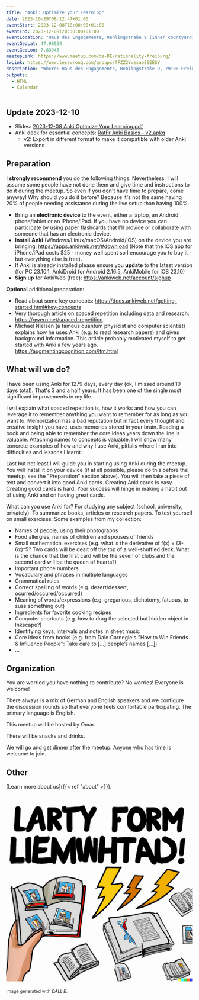 ```yaml
---
title: "Anki: Optimize your Learning"
date: 2023-10-29T08:12:47+01:00
eventStart: 2023-12-08T18:00:00+01:00
eventEnd: 2023-12-08T20:30:00+01:00
eventLocation: "Haus des Engagements, Rehlingstraße 9 (inner courtyard), 79100 Freiburg"
eventGeoLat: 47.98934
eventGeoLon: 7.83945
meetupLink: https://www.meetup.com/de-DE/rationality-freiburg/
lwLink: https://www.lesswrong.com/groups/fFZZ2Ywzsab86EESY
description: "Where: Haus des Engagements, Rehlingstraße 9, 79100 Freiburg. When: Friday, December 8th 2023 at 18:00 hours CET."
outputs:
  - HTML
  - Calendar
---
```


## Update 2023-12-10

* Slides: [2023-12-08 Anki Optimize Your Learning.pdf](<2023-12-08 Anki Optimize Your Learning.pdf>)
* Anki deck for essential concepts: [RatFr Anki Basics - v2.apkg](<RatFr Anki Basics - v2.apkg>)
  * v2: Export in different format to make it compatible with older Anki versions


## Preparation

I **strongly recommend** you do the following things. Nevertheless, I will
assume some people have not done them and give time and instructions to do it
during the meetup. So even if you don't have time to prepare, come anyway! Why
should you do it before? Because it's not the same having 20% of people needing
assistance during the live setup than having 100%.

* Bring an **electronic device** to the event, either a laptop, an Android
  phone/tablet or an iPhone/iPad. If you have no device you can participate by
  using paper flashcards that I'll provide or collaborate with someone that has
  an electronic device.
* **Install Anki** (Windows/Linux/macOS/Android/iOS) on the device you are
  bringing: https://apps.ankiweb.net/#download (Note that the iOS app for
  iPhone/iPad costs $25 - money well spent so I encourage you to buy it - but
  everything else is free).
* If Anki is already installed please ensure you **update** to the latest
  version (for PC 23.10.1, AnkiDroid for Android 2.16.5, AnkiMobile for iOS
  23.10)
* **Sign up** for AnkiWeb (free): https://ankiweb.net/account/signup

**Optional** additional preparation:

* Read about some key concepts:
  https://docs.ankiweb.net/getting-started.html#key-concepts
* Very thorough article on spaced repetition including data and research:
  https://gwern.net/spaced-repetition
* Michael Nielsen (a famous quantum physicist and computer scientist) explains
  how he uses Anki (e.g. to read research papers) and gives background
  information. This article probably motivated myself to get started with Anki
  a few years ago. https://augmentingcognition.com/ltm.html


## What will we do?

I have been using Anki for 1279 days, every day (ok, I missed around 10 days
total). That's 3 and a half years. It has been one of the single most
significant improvements in my life.

I will explain what spaced repetition is, how it works and how you can leverage
it to remember anything you want to remember for as long as you want to.
Memorization has a bad reputation but in fact every thought and creative
insight you have, uses memories stored in your brain. Reading a book and being
able to remember the core ideas years down the line is valuable. Attaching
names to concepts is valuable. I will show many concrete examples of how and
why I use Anki, pitfalls where I ran into difficulties and lessons I learnt.

Last but not least I will guide you in starting using Anki during the meetup.
You will install it on your device (if at all possible, please do this before
the meetup, see the "Preparation" section above). You will then take a piece of
text and convert it into good Anki cards. Creating Anki cards is easy. Creating
good cards is hard. Your success will hinge in making a habit out of using Anki
and on having great cards.

What can you use Anki for? For studying any subject (school, university,
privately). To summarize books, articles or research papers. To test yourself
on small exercises. Some examples from my collection:

* Names of people, using their photographs
* Food allergies, names of children and spouses of friends
* Small mathematical exercises (e.g. what is the derivative of f(x) = (3-6x)^5?
  Two cards will be dealt off the top of a well-shuffled deck. What is the
  chance that the first card will be the seven of clubs and the second card
  will be the queen of hearts?)
* Important phone numbers
* Vocabulary and phrases in multiple languages
* Grammatical rules
* Correct spelling of words (e.g. desert/dessert, ocurred/occured/occurred)
* Meaning of words/expressions (e.g. gregarious, dichotomy, fatuous, to suss
  something out)
* Ingredients for favorite cooking recipes
* Computer shortcuts (e.g. how to drag the selected but hidden object in
  Inkscape?)
* Identifying keys, intervals and notes in sheet music
* Core ideas from books (e.g. from Dale Carnegie's "How to Win Friends & Influence
  People": Take care to [...] people’s names [...])
* ...


## Organization

You are worried you have nothing to contribute? No worries! Everyone is
welcome!

There always is a mix of German and English speakers and we configure the
discussion rounds so that everyone feels comfortable participating. The primary
language is English.

This meetup will be hosted by Omar.

There will be snacks and drinks.

We will go and get dinner after the meetup. Anyone who has time is welcome to
join.


## Other

[Learn more about us]({{< ref "about" >}}).

![Learning](cover.png "Learning")

<small>Image generated with _DALL·E_.</small>
